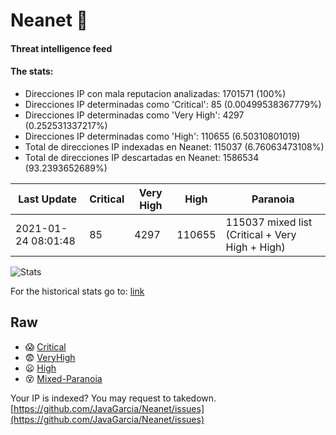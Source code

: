# Neanet :hocho:
#### Threat intelligence feed
#### The stats:

- Direcciones IP con mala reputacion analizadas: 1701571 (100%)
- Direcciones IP determinadas como 'Critical':  85 (0.00499538367779%)
- Direcciones IP determinadas como 'Very High':  4297 (0.252531337217%)
- Direcciones IP determinadas como 'High':  110655 (6.50310801019)
- Total de direcciones IP indexadas en Neanet:  115037 (6.76063473108%)
- Total de direcciones IP descartadas en Neanet:  1586534 (93.2393652689%)

| Last Update | Critical | Very High | High | Paranoia |
| --- | --- | --- | --- | --- |
| 2021-01-24 08:01:48 | 85 | 4297 | 110655 | 115037 mixed list (Critical + Very High + High)|

![Stats](https://docs.google.com/spreadsheets/d/e/2PACX-1vSnaNMIXVabIpDJjufMlzH7poXnshF3mgd8Is1g9ytUEzVsP5my4Trn8f-xkoLLQ38xpL3HtmUexLo6/pubchart?oid=501124687&format=image)

For the historical stats go to: [link](/stats.csv)
## Raw
- :scream: [Critical](https://raw.githubusercontent.com/JavaGarcia/Neanet/master/blacklists/neanet_critical.txt)
- :fearful: [VeryHigh](https://raw.githubusercontent.com/JavaGarcia/Neanet/master/blacklists/neanet_veryHigh.txtt)
- :frowning: [High](https://raw.githubusercontent.com/JavaGarcia/Neanet/master/blacklists/neanet_high.txt)
- :dizzy_face: [Mixed-Paranoia](https://raw.githubusercontent.com/JavaGarcia/Neanet/master/blacklists/neanet_all.txt)


Your IP is indexed? You may request to takedown. [https://github.com/JavaGarcia/Neanet/issues](https://github.com/JavaGarcia/Neanet/issues)














































































































































































































































































































































































































































































































































































































































































































































































































































































































































































































































































































































































































































































































































































































































































































































































































































































































































































































































































































































































































































































































































































































































































































































































































































































































































































































































































































































































































































































































































































































































































































































































































































































































































































































































































































































































































































































































































































































































































